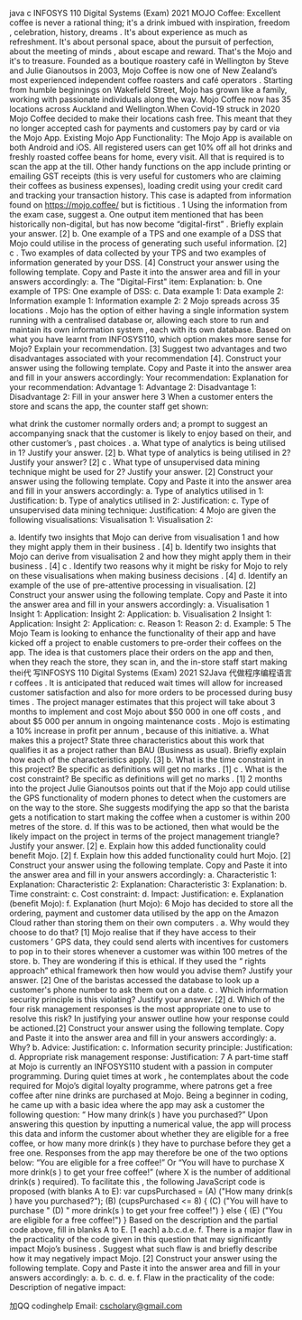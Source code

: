 java c INFOSYS 110 Digital Systems (Exam) 2021 MOJO Coffee: Excellent coffee is never a rational thing; it's a drink imbued with inspiration, freedom , celebration, history, dreams . It's about experience as much as refreshment. It's about personal space, about the pursuit of perfection, about the meeting of minds , about escape and reward. That's the Mojo and it's to treasure. Founded as a boutique roastery café in Wellington by Steve and Julie Gianoutsos in 2003, Mojo Coffee is now one of New Zealand’s most experienced independent coffee roasters and café operators . Starting from humble beginnings on Wakefield Street, Mojo has grown like a family, working with passionate individuals along the way. Mojo Coffee now has 35 locations across Auckland and Wellington.When Covid-19 struck in 2020 Mojo Coffee decided to make their locations cash free. This meant that they no longer accepted cash for payments and customers pay by card or via the Mojo App. Existing Mojo App Functionality: The Mojo App is available on both Android and iOS. All registered users can get 10% off all hot drinks and freshly roasted coffee beans for home, every visit. All that is required is to scan the app at the till. Other handy functions on the app include printing or emailing GST receipts (this is very useful for customers who are claiming their coffees as business expenses), loading credit using your credit card and tracking your transaction history. This case is adapted from information found on https://mojo.coffee/ but is fictitious . 1 Using the information from the exam case, suggest a. One output item mentioned that has been historically non-digital, but has now become “digital-first” . Briefly explain your answer. [2] b. One example of a TPS and one example of a DSS that Mojo could utilise in the process of generating such useful information. [2] c . Two examples of data collected by your TPS and two examples of information generated by your DSS. [4] Construct your answer using the following template. Copy and Paste it into the answer area and fill in your answers accordingly: a. The "Digital-First" item: Explanation: b. One example of TPS: One example of DSS: c. Data example 1: Data example 2: Information example 1: Information example 2: 2 Mojo spreads across 35 locations . Mojo has the option of either having a single information system running with a centralised database or, allowing each store to run and maintain its own information system , each with its own database. Based on what you have learnt from INFOSYS110, which option makes more sense for Mojo? Explain your recommendation. [3] Suggest two advantages and two disadvantages associated with your recommendation [4]. Construct your answer using the following template. Copy and Paste it into the answer area and fill in your answers accordingly: Your recommendation: Explanation for your recommendation: Advantage 1: Advantage 2: Disadvantage 1: Disadvantage 2: Fill in your answer here 3 When a customer enters the store and scans the app, the counter staff get shown:

what drink the customer normally orders and;
a prompt to suggest an accompanying snack that the customer is likely to enjoy based on their, and other customer’s , past choices . a. What type of analytics is being utilised in 1? Justify your answer. [2] b. What type of analytics is being utilised in 2? Justify your answer? [2] c . What type of unsupervised data mining technique might be used for 2? Justify your answer. [2] Construct your answer using the following template. Copy and Paste it into the answer area and fill in your answers accordingly: a. Type of analytics utilised in 1: Justification: b. Type of analytics utilised in 2: Justification: c. Type of unsupervised data mining technique: Justification: 4 Mojo are given the following visualisations: Visualisation 1:
Visualisation 2:

a. Identify two insights that Mojo can derive from visualisation 1 and how they might apply them in their business . [4] b. Identify two insights that Mojo can derive from visualisation 2 and how they might apply them in their business . [4] c . Identify two reasons why it might be risky for Mojo to rely on these visualisations when making business decisions . [4] d. Identify an example of the use of pre-attentive processing in visualisation. [2] Construct your answer using the following template. Copy and Paste it into the answer area and fill in your answers accordingly: a. Visualisation 1 Insight 1: Application: Insight 2: Application: b. Visualisation 2 Insight 1: Application: Insight 2: Application: c. Reason 1: Reason 2: d. Example: 5 The Mojo Team is looking to enhance the functionality of their app and have kicked off a project to enable customers to pre-order their coffees on the app. The idea is that customers place their orders on the app and then, when they reach the store, they scan in, and the in-store staff start making thei代 写INFOSYS 110 Digital Systems (Exam) 2021 S2Java 代做程序编程语言r coffees . It is anticipated that reduced wait times will allow for increased customer satisfaction and also for more orders to be processed during busy times . The project manager estimates that this project will take about 3 months to implement and cost Mojo about $50 000 in one off costs , and about $5 000 per annum in ongoing maintenance costs . Mojo is estimating a 10% increase in profit per annum , because of this initiative. a. What makes this a project? State three characteristics about this work that qualifies it as a project rather than BAU (Business as usual). Briefly explain how each of the characteristics apply. [3] b. What is the time constraint in this project? Be specific as definitions will get no marks . [1] c . What is the cost constraint? Be specific as definitions will get no marks . [1] 2 months into the project Julie Gianoutsos points out that if the Mojo app could utilise the GPS functionality of modern phones to detect when the customers are on the way to the store. She suggests modifying the app so that the barista gets a notification to start making the coffee when a customer is within 200 metres of the store. d. If this was to be actioned, then what would be the likely impact on the project in terms of the project management triangle? Justify your answer. [2] e. Explain how this added functionality could benefit Mojo. [2] f. Explain how this added functionality could hurt Mojo. [2] Construct your answer using the following template. Copy and Paste it into the answer area and fill in your answers accordingly: a. Characteristic 1: Explanation: Characteristic 2: Explanation: Characteristic 3: Explanation: b. Time constraint: c. Cost constraint: d. Impact: Justification: e. Explanation (benefit Mojo): f. Explanation (hurt Mojo): 6 Mojo has decided to store all the ordering, payment and customer data utilised by the app on the Amazon Cloud rather than storing them on their own computers . a. Why would they choose to do that? [1] Mojo realise that if they have access to their customers ’ GPS data, they could send alerts with incentives for customers to pop in to their stores whenever a customer was within 100 metres of the store. b. They are wondering if this is ethical. If they used the “ rights approach” ethical framework then how would you advise them? Justify your answer. [2] One of the baristas accessed the database to look up a customer's phone number to ask them out on a date. c . Which information security principle is this violating? Justify your answer. [2] d. Which of the four risk management responses is the most appropriate one to use to resolve this risk? In justifying your answer outline how your response could be actioned.[2] Construct your answer using the following template. Copy and Paste it into the answer area and fill in your answers accordingly: a. Why? b. Advice: Justification: c. Information security principle: Justification: d. Appropriate risk management response: Justification: 7 A part-time staff at Mojo is currently an INFOSYS110 student with a passion in computer programming. During quiet times at work , he contemplates about the code required for Mojo’s digital loyalty programme, where patrons get a free coffee after nine drinks are purchased at Mojo. Being a beginner in coding, he came up with a basic idea where the app may ask a customer the following question: “ How many drink(s ) have you purchased?” Upon answering this question by inputting a numerical value, the app will process this data and inform the customer about whether they are eligible for a free coffee, or how many more drink(s ) they have to purchase before they get a free one. Responses from the app may therefore be one of the two options below: “You are eligible for a free coffee!” Or “You will have to purchase X more drink(s ) to get your free coffee!” (where X is the number of additional drink(s ) required). To facilitate this , the following JavaScript code is proposed (with blanks A to E): var cupsPurchased = (A) ("How many drink(s ) have you purchased?"); (B) (cupsPurchased <= 8) { (C) ("You will have to purchase " (D) " more drink(s ) to get your free coffee!") } else { (E) ("You are eligible for a free coffee!") } Based on the description and the partial code above, fill in blanks A to E. [1 each] a.b.c.d.e. f. There is a major flaw in the practicality of the code given in this question that may significantly impact Mojo’s business . Suggest what such flaw is and briefly describe how it may negatively impact Mojo. [2] Construct your answer using the following template. Copy and Paste it into the answer area and fill in your answers accordingly: a. b. c. d. e. f. Flaw in the practicality of the code: Description of negative impact:

加QQ codinghelp Email: cscholary@gmail.com

